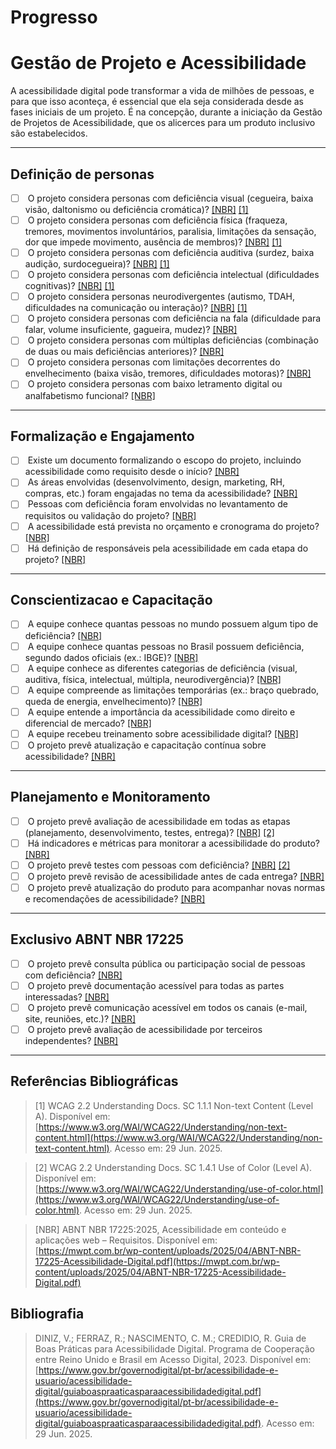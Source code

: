 # Progresso

<canvas id="graficoChecklist" width="400" height="200"></canvas>

# Gestão de Projeto e Acessibilidade

A acessibilidade digital pode transformar a vida de milhões de pessoas, e para que isso aconteça, é essencial que ela seja considerada desde as fases iniciais de um projeto. É na concepção, durante a iniciação da Gestão de Projetos de Acessibilidade, que os alicerces para um produto inclusivo são estabelecidos.

---

## Definição de personas

- [ ] <input type="checkbox" class="check-gestao" id="personas-1"> O projeto considera personas com deficiência visual (cegueira, baixa visão, daltonismo ou deficiência cromática)? [[NBR]](#refNBR) [[1]](#ref1)
- [ ] <input type="checkbox" class="check-gestao" id="personas-2"> O projeto considera personas com deficiência física (fraqueza, tremores, movimentos involuntários, paralisia, limitações da sensação, dor que impede movimento, ausência de membros)? [[NBR]](#refNBR) [[1]](#ref1)
- [ ] <input type="checkbox" class="check-gestao" id="personas-3"> O projeto considera personas com deficiência auditiva (surdez, baixa audição, surdocegueira)? [[NBR]](#refNBR) [[1]](#ref1)
- [ ] <input type="checkbox" class="check-gestao" id="personas-4"> O projeto considera personas com deficiência intelectual (dificuldades cognitivas)? [[NBR]](#refNBR) [[1]](#ref1)
- [ ] <input type="checkbox" class="check-gestao" id="personas-5"> O projeto considera personas neurodivergentes (autismo, TDAH, dificuldades na comunicação ou interação)? [[NBR]](#refNBR) [[1]](#ref1)
- [ ] <input type="checkbox" class="check-gestao" id="personas-6"> O projeto considera personas com deficiência na fala (dificuldade para falar, volume insuficiente, gagueira, mudez)? [[NBR]](#refNBR)
- [ ] <input type="checkbox" class="check-gestao" id="personas-7"> O projeto considera personas com múltiplas deficiências (combinação de duas ou mais deficiências anteriores)? [[NBR]](#refNBR)
- [ ] <input type="checkbox" class="check-gestao" id="personas-8"> O projeto considera personas com limitações decorrentes do envelhecimento (baixa visão, tremores, dificuldades motoras)? [[NBR]](#refNBR)
- [ ] <input type="checkbox" class="check-gestao" id="personas-9"> O projeto considera personas com baixo letramento digital ou analfabetismo funcional? [[NBR]](#refNBR)

---

## Formalização e Engajamento

- [ ] <input type="checkbox" class="check-gestao" id="formalizacao-1"> Existe um documento formalizando o escopo do projeto, incluindo acessibilidade como requisito desde o início? [[NBR]](#refNBR)
- [ ] <input type="checkbox" class="check-gestao" id="formalizacao-2"> As áreas envolvidas (desenvolvimento, design, marketing, RH, compras, etc.) foram engajadas no tema da acessibilidade? [[NBR]](#refNBR)
- [ ] <input type="checkbox" class="check-gestao" id="formalizacao-3"> Pessoas com deficiência foram envolvidas no levantamento de requisitos ou validação do projeto? [[NBR]](#refNBR)
- [ ] <input type="checkbox" class="check-gestao" id="formalizacao-4"> A acessibilidade está prevista no orçamento e cronograma do projeto? [[NBR]](#refNBR)
- [ ] <input type="checkbox" class="check-gestao" id="formalizacao-5"> Há definição de responsáveis pela acessibilidade em cada etapa do projeto? [[NBR]](#refNBR)

---

## Conscientizacao e Capacitação

- [ ] <input type="checkbox" class="check-gestao" id="conscientizacao-1"> A equipe conhece quantas pessoas no mundo possuem algum tipo de deficiência? [[NBR]](#refNBR)
- [ ] <input type="checkbox" class="check-gestao" id="conscientizacao-2"> A equipe conhece quantas pessoas no Brasil possuem deficiência, segundo dados oficiais (ex.: IBGE)? [[NBR]](#refNBR)
- [ ] <input type="checkbox" class="check-gestao" id="conscientizacao-3"> A equipe conhece as diferentes categorias de deficiência (visual, auditiva, física, intelectual, múltipla, neurodivergência)? [[NBR]](#refNBR)
- [ ] <input type="checkbox" class="check-gestao" id="conscientizacao-4"> A equipe compreende as limitações temporárias (ex.: braço quebrado, queda de energia, envelhecimento)? [[NBR]](#refNBR)
- [ ] <input type="checkbox" class="check-gestao" id="conscientizacao-5"> A equipe entende a importância da acessibilidade como direito e diferencial de mercado? [[NBR]](#refNBR)
- [ ] <input type="checkbox" class="check-gestao" id="conscientizacao-6"> A equipe recebeu treinamento sobre acessibilidade digital? [[NBR]](#refNBR)
- [ ] <input type="checkbox" class="check-gestao" id="conscientizacao-7"> O projeto prevê atualização e capacitação contínua sobre acessibilidade? [[NBR]](#refNBR)

---

## Planejamento e Monitoramento

- [ ] <input type="checkbox" class="check-gestao" id="planejamento-1"> O projeto prevê avaliação de acessibilidade em todas as etapas (planejamento, desenvolvimento, testes, entrega)? [[NBR]](#refNBR) [[2]](#ref2)
- [ ] <input type="checkbox" class="check-gestao" id="planejamento-2"> Há indicadores e métricas para monitorar a acessibilidade do produto? [[NBR]](#refNBR)
- [ ] <input type="checkbox" class="check-gestao" id="planejamento-3"> O projeto prevê testes com pessoas com deficiência? [[NBR]](#refNBR) [[2]](#ref2)
- [ ] <input type="checkbox" class="check-gestao" id="planejamento-4"> O projeto prevê revisão de acessibilidade antes de cada entrega? [[NBR]](#refNBR)
- [ ] <input type="checkbox" class="check-gestao" id="planejamento-5"> O projeto prevê atualização do produto para acompanhar novas normas e recomendações de acessibilidade? [[NBR]](#refNBR)

---

## Exclusivo ABNT NBR 17225

- [ ] <input type="checkbox" class="check-gestao" id="abnt-1"> O projeto prevê consulta pública ou participação social de pessoas com deficiência? [[NBR]](#refNBR)
- [ ] <input type="checkbox" class="check-gestao" id="abnt-2"> O projeto prevê documentação acessível para todas as partes interessadas? [[NBR]](#refNBR)
- [ ] <input type="checkbox" class="check-gestao" id="abnt-3"> O projeto prevê comunicação acessível em todos os canais (e-mail, site, reuniões, etc.)? [[NBR]](#refNBR)
- [ ] <input type="checkbox" class="check-gestao" id="abnt-4"> O projeto prevê avaliação de acessibilidade por terceiros independentes? [[NBR]](#refNBR)

---

## Referências Bibliográficas

<a id="ref1"></a>
> [1] WCAG 2.2 Understanding Docs. SC 1.1.1 Non-text Content (Level A). Disponível em: [https://www.w3.org/WAI/WCAG22/Understanding/non-text-content.html](https://www.w3.org/WAI/WCAG22/Understanding/non-text-content.html). Acesso em: 29 Jun. 2025.

<a id="ref2"></a>
> [2] WCAG 2.2 Understanding Docs. SC 1.4.1 Use of Color (Level A). Disponível em: [https://www.w3.org/WAI/WCAG22/Understanding/use-of-color.html](https://www.w3.org/WAI/WCAG22/Understanding/use-of-color.html). Acesso em: 29 Jun. 2025.

<a id="refNBR"></a>
> [NBR] ABNT NBR 17225:2025, Acessibilidade em conteúdo e aplicações web – Requisitos. Disponível em: [https://mwpt.com.br/wp-content/uploads/2025/04/ABNT-NBR-17225-Acessibilidade-Digital.pdf](https://mwpt.com.br/wp-content/uploads/2025/04/ABNT-NBR-17225-Acessibilidade-Digital.pdf)

## Bibliografia

> DINIZ, V.; FERRAZ, R.; NASCIMENTO, C. M.; CREDIDIO, R. Guia de Boas Práticas para Acessibilidade Digital. Programa de Cooperação entre Reino Unido e Brasil em Acesso Digital, 2023. Disponível em: [https://www.gov.br/governodigital/pt-br/acessibilidade-e-usuario/acessibilidade-digital/guiaboaspraaticasparaacessibilidadedigital.pdf](https://www.gov.br/governodigital/pt-br/acessibilidade-e-usuario/acessibilidade-digital/guiaboaspraaticasparaacessibilidadedigital.pdf). Acesso em: 29 Jun. 2025.